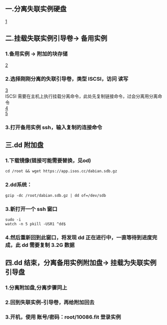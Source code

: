 ## 一.分离失联实例硬盘  
[1](https://photoself.eu.org/images/2024/03/07/image.png)  
## 二.挂载失联实例引导卷-> 备用实例  
### 1.备用实例 -> 附加的块存储 
[2](https://photoself.eu.org/images/2024/03/07/image0034e9782de06aa5.png)  
### 2.选择刚刚分离的失联引导卷，类型 ISCSI，访问 读写  
[3](https://photoself.eu.org/images/2024/03/07/image7b708dcfbeed6d36.png)  
ISCSI 需要在主机上执行挂载分离命令，此处先复制链接命令，过会分离用分离命令  
[4](https://photoself.eu.org/images/2024/03/07/imaged2d996eeacf8cfc4.png)  
[5](https://photoself.eu.org/images/2024/03/07/image56da2cc6e6bd735e.png)
### 3.打开备用实例 ssh，输入复制的连接命令  
## 三.dd 附加盘  
### 1.下载镜像(链接可能需要替换，见od)  
`cd /root && wget https://app.isos.cc/dabian.sdb.gz`  
### 2.dd系统：  
`gzip -dc /root/dabian.sdb.gz | dd of=/dev/sdb`  
### 3.新打开一个 ssh 窗口  
`sudo -i`  
`watch -n 5 pkill -USR1 ^dd$`  
### 4.然后重新回到此窗口，将发现 dd 正在进行中，一直等待到进度完成，此 dd 需要复制 3.2G 数据  
## 四.dd 结束，分离备用实例附加盘-> 挂载为失联实例引导盘  
### 1.分离附加盘,分离步骤同上  
### 2.回到失联实例-引导卷，再给附加回去  
### 3.开机，使用 账号/密码：root/10086.fit 登录实例

